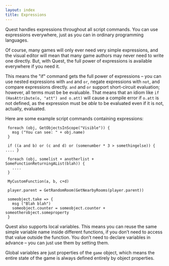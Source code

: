 ```yaml
---
layout: index
title: Expressions
---
```


Quest handles expressions throughout all script commands. You can use expressions everywhere, just as you can in ordinary programming languages.

Of course, many games will only ever need very simple expressions, and the visual editor will mean that many game authors may never need to write one directly. But, with Quest, the full power of expressions is available everywhere if you need it.

This means the "if" command gets the full power of expressions – you can use nested expressions with `and` and `or`, negate expressions with `not`, and compare expressions directly. `and` and `or` support short-circuit evaluation; however, all terms must be be evaluable. That means that an idiom like `if (HasAttribute(o, "att") and o.att)` will cause a compile error if `o.att` is not defined, as the expression must be *able* to be evaluated even if it is not, actually, evaluated.

Here are some example script commands containing expressions:

     foreach (obj, GetObjectsInScope("Visible")) {
       msg ("You can see: " + obj.name)
     }
     
     if ((a and b) or (c and d) or (somenumber * 3 > somethingelse)) { .... }
     
     foreach (obj, somelist + anotherlist + SomeFunctionReturningAList(blah)) {
       ....
     }
     
     MyCustomFunction(a, b, c+d)
     
     player.parent = GetRandomRoom(GetNearbyRooms(player.parent))
     
     someobject.take => {
       msg ("Blah blah")
       someobject.counter = someobject.counter + someotherobject.someproperty
     }
     

Quest also supports local variables. This means you can reuse the same simple variable name inside different functions, if you don’t need to access that value outside the function. You don’t need to declare variables in advance – you can just use them by setting them.

Global variables are just properties of the `game` object, which means the entire state of the game is always defined entirely by object properties.

